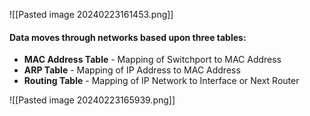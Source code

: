 
![[Pasted image 20240223161453.png]]

#### Data moves through networks based upon three tables: 

- **MAC Address Table** - Mapping of Switchport to MAC Address
- **ARP Table** - Mapping of IP Address to MAC Address
- **Routing Table** - Mapping of IP Network to Interface or Next Router

![[Pasted image 20240223165939.png]]
